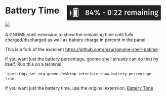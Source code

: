 # Battery Time <img src="panel.png" align="right" alt="icon">

[<img src="https://raw.githubusercontent.com/luispabon/gnome-shell-extensions-badge/master/get-it-on-ego.svg?sanitize=true" height="100">](https://extensions.gnome.org/extension/1475/battery-time/)

A GNOME shell extension to show the remaining time until fully charged/discharged as well as battery charge in percent in the panel.

This is a fork of the excellent https://github.com/mzur/gnome-shell-batime.

If you want just the battery percentage, gnome shell already can do that by itself. Run this on a terminal:
```
 gsettings set org.gnome.desktop.interface show-battery-percentage true
```

If you want just the battery time, use the original extension, [Battery Time](https://extensions.gnome.org/extension/1475/battery-time/)
